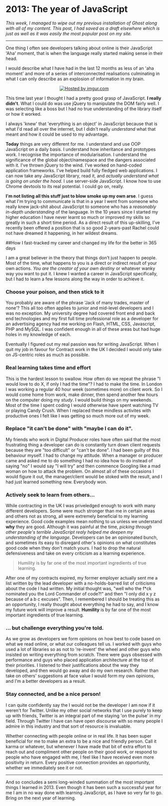 
# 2013: The year of JavaScript

*This week, I managed to wipe out my previous installation of Ghost along with all of my content. This post, I had saved as a draft elsewhere which is just as well as it was easily the most popular post on my site.*
***************
One thing I often see developers talking about online is their JavaScript 'Aha' moment, that is when the language really started making sense in their head.

I would describe what I have had in the last 12 months as less of an 'aha moment' and more of a series of interconnected realisations culminating in what I can only describe as an explosion of information in my brain.

<div style="text-align: center"><a href="http://imgur.com/WR1nNN1"><img  src="http://i.imgur.com/WR1nNN1.gif" title="Hosted by imgur.com" /></a></div>

This time last year I thought I had a pretty good grasp of JavaScript. **I really didn't**. What I could do was use jQuery to manipulate the DOM fairly well. I was selecting like a boss but I had no true understanding of the library itself or how it worked.

I always 'knew' that 'everything is an object' in JavaScript because that is what I'd read all over the internet, but I didn't really *understand* what that meant and how it could be used to my advantage.

**Today** things are very different for me. I understand and use OOP JavaScript on a daily basis. I understand how inheritance and prototypes work. I recognise the importance of modularisation. I understand the significance of the global object/namespace and the dangers associated with it. I've thrown jQuery to the wind. I've worked on hand-coded application frameworks. I've helped build fully fledged web applications. I can now take any JavaScript library, read it, and *actually understand what is going on under the hood*. I use server-side JavaScript. I know how to use Chrome devtools to its real potential. I could go on, really.

**I'm not listing all this stuff just to blow smoke up my own arse**. I guess what I'm trying to communicate is that in a year I went from someone who really knew jack-shit about JavaScript to someone who has a *reasonably in-depth understanding* of the language. In the 10 years since I started my higher education I have never learnt so much or improved my skills so greatly in such a short time period. As a direct result of this up-skilling, I've recently been offered a position that is so good 2-years-past Rachel could not have dreamed it happening, in her wildest dreams.

##How I fast-tracked my career and changed my life for the better in 365 days

I am a great believer in the theory that things don't just happen to people. Most of the time, what happens to you is a direct or indirect result of your own actions. *You are the creator of your own destiny* or whatever wanky way you want to put it. I knew I wanted a career in JavaScript specifically, but I had to learn a few lessons along the way in order to achieve it.

### Choose your poison, and then stick to it
You probably are aware of the phrase 'Jack of many trades, master of none'? This all too often applies to junior and mid-level developers and I was no exception. My university degree had covered front end and back end technologies and my first full time professional role as  a developer for an advertising agency had me working on Flash, HTML, CSS, Javascript, PHP and MySQL. I was confident enough in all of these areas but had huge holes in my knowledge of each. 

Eventually I figured out my real passion was for writing JavaScript. When I quit my job in favour for Contract work in the UK I decided I would only take on JS-centric roles as much as possible. 

### Real learning takes time and effort
This is the hardest lesson to swallow. How often do we repeat the phrase "I would love to do X, if only I had the time"? I had to make the time. In London I was working a regular 40 hour week (sometimes more) on client work. So I would come home from work, make dinner, then spend another few hours on the computer doing my *study*. I would build things on my weekends. Most of the time I spent coding I would otherwise have spent watching TV or playing Candy Crush. When I replaced these mindless activites with productive ones I felt like I was getting so much more out of my week.

### Replace "it can't be done" with "maybe I can do it".
My friends who work in Digital Producer roles have often said that the most frustrating thing a developer can do is constantly turn down client requests because they are "too difficult" or "can't be done". I had been guilty of this behaviour myself. I had to change my attitude. When a manager or producer came and asked me to do something I had no idea how to do instead of saying "no" I would say "I will try" and then commence Googling like a mad woman on how to attack the problem. On almost all of these occasions I would figure it out, the manager/client would be stoked with the result, and I had just learned something new. Everybody won. 

### Actively seek to learn from others...
While contracting in the UK I was priveledged enough to work with many different developers. Some were much stronger than me in certain areas and others not as strong, all were extremely beneficial to my learning experience. Good code examples mean nothing to us unless we understand **why** they are good. Although it was painful at the time, *picking through other people's terrible JavaScript realy helped me deepen my understanding of the language*. Developers can be an opinionated bunch, and sometimes its easy to disregard other's opinions on what constitutes good code when they don't match yours. I had to drop the natural defensiveness and take on every criticism as a learning experience.

>Humility is by far one of the most important ingredients of true learning.

After one of my contracts expired, my former employer actually sent me a list written by the lead developer with a no-holds-barred list of criticisms about the code I had written. My initial thought was, "well who the f*ck nominated you the Lord Commander of code?!" and then "I only did x y z because of a b c excuses". Then, I remembered I should be treating this as an opportunity, I really thought about everything he had to say, and I know my future work will improve a result. **Humility** is by far one of the most important ingredients of true learning.

### ... but challenge everything you're told.
As we grow as developers we form opinions on how best to code based on what we read online, or what our colleagues tell us. I worked with guys who used a lot of libraries so as not to 're-invent' the wheel and other guys who insisted on writing everything from scratch. There were guys obsessed with performance and guys who placed application architecture at the top of their priorities. I listened to their justifications about the way they developed, and then would go away and do my own research. Rather than take on others' suggestions at face value I would form my own opinions, and I'm a better developers as a result.

### Stay connected, and be a nice person!
I can quite confidently say the I would not be the developer I am now if it weren't for Twitter. Unlike my other social networks that I use purely to keep up with friends, Twitter is an integral part of me staying 'on the pulse' in my field. Through Twitter I have can have open discourse with so many people I admire in this industry and that sort of resource is invaluable.

Whether connecting with people online or in real life. It has been super beneficial for me to make an extra to be a nice and friendly person. Call it karma or whatever, but whenever I have made that bit of extra effort to reach out and compliment other people on their good work, or respond to people who have engaged with me, I feel like I have received even more positivity in return. Every positive connection provides an opportunity, whether we immediately see it or not.

***************

And so concludes a semi long-winded summation of the most important things I learned in 2013. Even though it has been such a successful year for me I am in no way done with learning JavaScript, as I have so very far to go. Bring on the next year of learning.
